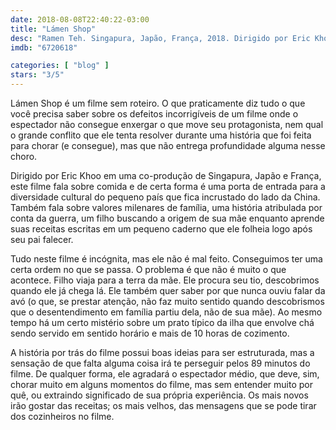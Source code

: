 ```yaml
---
date: 2018-08-08T22:40:22-03:00
title: "Lámen Shop"
desc: "Ramen Teh. Singapura, Japão, França, 2018. Dirigido por Eric Khoo. Com Tsuyoshi Ihara, Takumi Saitoh, Seiko Matsuda."
imdb: "6720618"

categories: [ "blog" ]
stars: "3/5"
---
```

Lámen Shop é um filme sem roteiro. O que praticamente diz tudo o que você precisa saber sobre os defeitos incorrigíveis de um filme onde o espectador não consegue enxergar o que move seu protagonista, nem qual o grande conflito que ele tenta resolver durante uma história que foi feita para chorar (e consegue), mas que não entrega profundidade alguma nesse choro.

Dirigido por Eric Khoo em uma co-produção de Singapura, Japão e França, este filme fala sobre comida e de certa forma é uma porta de entrada para a diversidade cultural do pequeno país que fica incrustado do lado da China. Também fala sobre valores milenares de família, uma história atribulada por conta da guerra, um filho buscando a origem de sua mãe enquanto aprende suas receitas escritas em um pequeno caderno que ele folheia logo após seu pai falecer.

Tudo neste filme é incógnita, mas ele não é mal feito. Conseguimos ter uma certa ordem no que se passa. O problema é que não é muito o que acontece. Filho viaja para a terra da mãe. Ele procura seu tio, descobrimos quando ele já chega lá. Ele também quer saber por que nunca ouviu falar da avó (o que, se prestar atenção, não faz muito sentido quando descobrismos que o desentendimento em família partiu dela, não de sua mãe). Ao mesmo tempo há um certo mistério sobre um prato típico da ilha que envolve chá sendo servido em sentido horário e mais de 10 horas de cozimento.

A história por trás do filme possui boas ideias para ser estruturada, mas a sensação de que falta alguma coisa irá te perseguir pelos 89 minutos do filme. De qualquer forma, ele agradará o espectador médio, que deve, sim, chorar muito em alguns momentos do filme, mas sem entender muito por quê, ou extraindo significado de sua própria experiência. Os mais novos irão gostar das receitas; os mais velhos, das mensagens que se pode tirar dos cozinheiros no filme.
